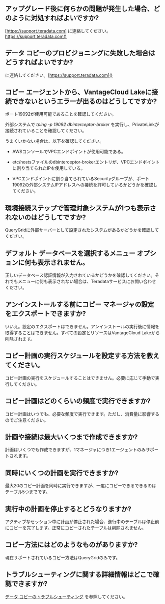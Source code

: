 ## アップグレード後に何らかの問題が発生した場合、どのように対処すればよいですか?


[https://support.teradata.com] に連絡してください。https://support.teradata.com()

## データ コピーのプロビジョニングに失敗した場合はどうすればよいですか?


 に連絡してください。[https://support.teradata.com]()

## コピー エージェントから、VantageCloud Lakeに接続できないというエラーが出るのはどうしてですか?


ポート19092が使用可能であることを確認してください。

外部システムで *tping -p 19092 dbinterceptor-broker* を実行し、PrivateLinkが接続されていることを確認してください。

うまくいかない場合は、以下を確認してください。

-   AWSコンソールでVPCエンドポイントが使用可能である。


-   etc/hostsファイルのdbinterceptor-brokerエントリが、VPCエンドポイントに割り当てられたIPを使用している。


-   VPCエンドポイントに割り当てられているSecurityグループが、ポート19092の外部システムIPアドレスへの接続を許可しているかどうかを確認してください。


## 環境接続ステップで管理対象システムが1つも表示されないのはどうしてですか?


QueryGridに外部サーバーとして設定されたシステムがあるかどうかを確認してください。

## デフォルト データベースを選択するメニュー オプションに何も表示されません。


正しいデータベース認証情報が入力されているかどうかを確認してください。それでもメニューに何も表示されない場合は、Teradataサービスにお問い合わせください。

## アンインストールする前にコピー マネージャの設定をエクスポートできますか?


いいえ。設定のエクスポートはできません。アンインストールの実行後に情報を取得することはできません。すべての設定とリソースはVantageCloud Lakeから削除されます。

## コピー計画の実行スケジュールを設定する方法を教えてください。


コピー計画の実行をスケジュールすることはできません。必要に応じて手動で実行してください。

## コピー計画はどのくらいの頻度で実行できますか?


コピー計画はいつでも、必要な頻度で実行できます。ただし、消費量に影響するのでご注意ください。

## 計画や接続は最大いくつまで作成できますか?


計画はいくつでも作成できますが、1マネージャにつき1エージェントのみサポートされます。

## 同時にいくつの計画を実行できますか?


最大20のコピー計画を同時に実行できますが、一度にコピーできるできるのはテーブル5つまでです。

## 実行中の計画を停止するとどうなりますか?


アクティブなセッション中に計画が停止された場合、進行中のテーブルは停止前にコピーを完了します。正常にコピーされたテーブルは削除されません。

## コピー方法にはどのようなものがありますか?


現在サポートされているコピー方法はQueryGridのみです。

## トラブルシューティングに関する詳細情報はどこで確認できますか?


[データ コピーのトラブルシューティング](https://docs.teradata.com/access/sources/dita/topic?dita:topicPath=thg1693478735173.dita&utm_source=console&utm_medium=iph) を参照してください。

